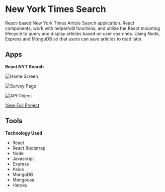 # New York Times Search

React-based New York Times Article Search application. React components, work with helper/util functions, and utilize the React mounting lifecycle to query and display articles based on user searches. Using Node, Express and MongoDB so that users can save articles to read later.

## Apps ##

**React NYT Search**

![Home Screen](./public/title.png)

![Survey Page](public/search.png)

![API Object](public/articles.png)

[View Full Project](https://limitless-stream-82216.herokuapp.com)


## Tools ##

**Technology Used**
* React
* React Bootstrap
* Node
* Javascript
* Express
* Axios
* MongoDB
* Mongoose
* Heroku
